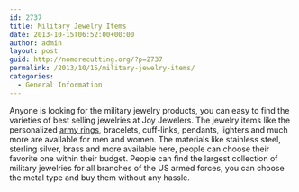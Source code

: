 ```yaml
---
id: 2737
title: Military Jewelry Items
date: 2013-10-15T06:52:00+00:00
author: admin
layout: post
guid: http://nomorecutting.org/?p=2737
permalink: /2013/10/15/military-jewelry-items/
categories:
  - General Information
---
```

Anyone is looking for the military jewelry products, you can easy to find the varieties of best selling jewelries at Joy Jewelers. The jewelry items like the personalized [army rings](http://www.joyjewelers.com/modules/militaryrings/), bracelets, cuff-links, pendants, lighters and much more are available for men and women. The materials like stainless steel, sterling silver, brass and more available here, people can choose their favorite one within their budget. People can find the largest collection of military jewelries for all branches of the US armed forces, you can choose the metal type and buy them without any hassle.